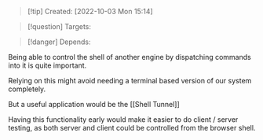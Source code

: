 >[!tip] Created: [2022-10-03 Mon 15:14]

>[!question] Targets: 

>[!danger] Depends: 

Being able to control the shell of another engine by dispatching commands into it is quite important.

Relying on this might avoid needing a terminal based version of our system completely.

But a useful application would be the [[Shell Tunnel]]

Having this functionality early would make it easier to do client / server testing, as both server and client could be controlled from the browser shell.